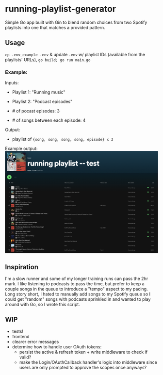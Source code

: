 # running-playlist-generator

Simple Go app built with Gin to blend random choices from two Spotify playlists into one that matches a provided pattern. 

## Usage

`cp .env_example .env` & update `.env` w/ playlist IDs (available from the playlists' URLs), `go build; go run main.go`

### Example: 

Inputs:

- Playlist 1: "Running music"

- Playlist 2: "Podcast episodes"

- \# of pocast episodes: 3

- \# of songs between each episode: 4

Output: 

- playlist of `{song, song, song, song, episode} x 3`

Example output:
![Spotify screenshot of a generated playlist](assets/example-playlist.png "Example playlist")

## Inspiration

I'm a slow runner and some of my longer training runs can pass the 2hr mark. I like listening to podcasts to pass the time, but prefer to keep a couple songs in the queue to introduce a "tempo" aspect to my pacing. Long story short, I hated to manually add songs to my Spotify queue so I could get "random" songs with podcasts sprinkled in and wanted to play around with Go, so I wrote this script.

## WIP

- tests!
- frontend
- clearer error messages
- determine how to handle user OAuth tokens:
  - persist the active & refresh token + write middleware to check if valid? 
  - make the Login/OAuthCallback handler's logic into middleware since users are only prompted to approve the scopes once anyways?